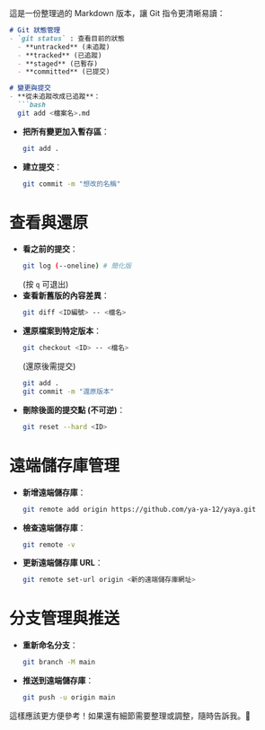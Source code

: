 這是一份整理過的 Markdown 版本，讓 Git 指令更清晰易讀：

```md
# Git 狀態管理
- `git status` : 查看目前的狀態
  - **untracked** (未追蹤)
  - **tracked** (已追蹤)
  - **staged** (已暫存)
  - **committed** (已提交)

# 變更與提交
- **從未追蹤改成已追蹤**：
  ```bash
  git add <檔案名>.md
  ```
- **把所有變更加入暫存區**：
  ```bash
  git add .
  ```
- **建立提交**：
  ```bash
  git commit -m "想改的名稱"
  ```

# 查看與還原
- **看之前的提交**：
  ```bash
  git log (--oneline) # 簡化版
  ```
  (按 `q` 可退出)
- **查看新舊版的內容差異**：
  ```bash
  git diff <ID編號> -- <檔名>
  ```
- **還原檔案到特定版本**：
  ```bash
  git checkout <ID> -- <檔名>
  ```
  (還原後需提交)
  ```bash
  git add .
  git commit -m "還原版本"
  ```
- **刪除後面的提交點 (不可逆)**：
  ```bash
  git reset --hard <ID>
  ```

# 遠端儲存庫管理
- **新增遠端儲存庫**：
  ```bash
  git remote add origin https://github.com/ya-ya-12/yaya.git
  ```
- **檢查遠端儲存庫**：
  ```bash
  git remote -v
  ```
- **更新遠端儲存庫 URL**：
  ```bash
  git remote set-url origin <新的遠端儲存庫網址>
  ```

# 分支管理與推送
- **重新命名分支**：
  ```bash
  git branch -M main
  ```
- **推送到遠端儲存庫**：
  ```bash
  git push -u origin main
  ```

這樣應該更方便參考！如果還有細節需要整理或調整，隨時告訴我。🚀
```
